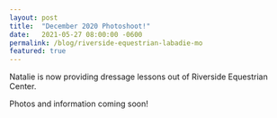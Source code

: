 ```yaml
---
layout: post
title:  "December 2020 Photoshoot!"
date:   2021-05-27 08:00:00 -0600
permalink: /blog/riverside-equestrian-labadie-mo
featured: true
---
```


Natalie is now providing dressage lessons out of Riverside Equestrian Center. 

Photos and information coming soon!


